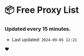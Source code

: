 # :package: Free Proxy List
### Updated every 15 minutes.

- Last updated: `2024-09-05 12:21`

:heart:
